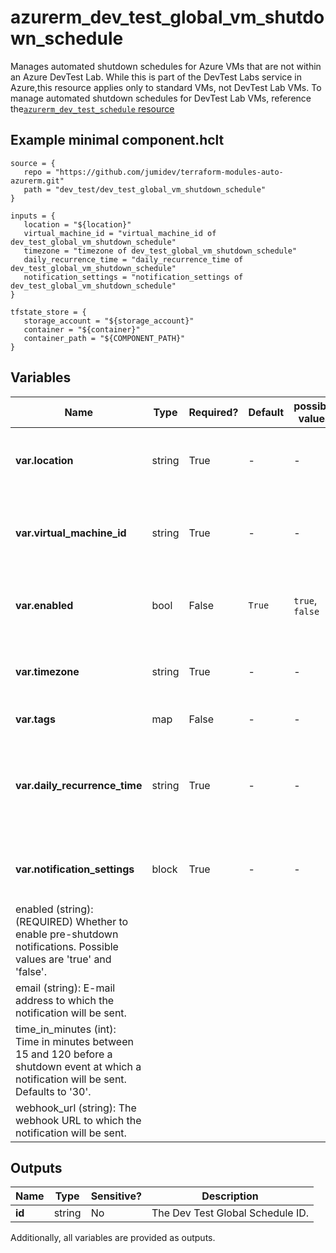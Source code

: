 # azurerm_dev_test_global_vm_shutdown_schedule

Manages automated shutdown schedules for Azure VMs that are not within an Azure DevTest Lab. While this is part of the DevTest Labs service in Azure,this resource applies only to standard VMs, not DevTest Lab VMs. To manage automated shutdown schedules for DevTest Lab VMs, reference the[`azurerm_dev_test_schedule` resource](dev_test_schedule.html)

## Example minimal component.hclt

```hcl
source = {
   repo = "https://github.com/jumidev/terraform-modules-auto-azurerm.git" 
   path = "dev_test/dev_test_global_vm_shutdown_schedule" 
}

inputs = {
   location = "${location}" 
   virtual_machine_id = "virtual_machine_id of dev_test_global_vm_shutdown_schedule" 
   timezone = "timezone of dev_test_global_vm_shutdown_schedule" 
   daily_recurrence_time = "daily_recurrence_time of dev_test_global_vm_shutdown_schedule" 
   notification_settings = "notification_settings of dev_test_global_vm_shutdown_schedule" 
}

tfstate_store = {
   storage_account = "${storage_account}" 
   container = "${container}" 
   container_path = "${COMPONENT_PATH}" 
}

```

## Variables

| Name | Type | Required? |  Default  |  possible values |  Description |
| ---- | ---- | --------- |  ----------- | ----------- | ----------- |
| **var.location** | string | True | -  |  -  |  The location where the schedule is created. Changing this forces a new resource to be created. | 
| **var.virtual_machine_id** | string | True | -  |  -  |  The resource ID of the target ARM-based Virtual Machine. Changing this forces a new resource to be created. | 
| **var.enabled** | bool | False | `True`  |  `true`, `false`  |  Whether to enable the schedule. Possible values are `true` and `false`. Defaults to `true`. | 
| **var.timezone** | string | True | -  |  -  |  The time zone ID (e.g. Pacific Standard time). Refer to this guide for a [full list of accepted time zone names](https://jackstromberg.com/2017/01/list-of-time-zones-consumed-by-azure/). | 
| **var.tags** | map | False | -  |  -  |  A mapping of tags to assign to the resource. | 
| **var.daily_recurrence_time** | string | True | -  |  -  |  The time each day when the schedule takes effect. Must match the format HHmm where HH is 00-23 and mm is 00-59 (e.g. 0930, 2300, etc.) | 
| **var.notification_settings** | block | True | -  |  -  |  The notification setting of a schedule. A `notification_settings` block. | | `notification_settings` block structure: || 
|   enabled (string): (REQUIRED) Whether to enable pre-shutdown notifications. Possible values are 'true' and 'false'. ||
|   email (string): E-mail address to which the notification will be sent. ||
|   time_in_minutes (int): Time in minutes between 15 and 120 before a shutdown event at which a notification will be sent. Defaults to '30'. ||
|   webhook_url (string): The webhook URL to which the notification will be sent. ||




## Outputs

| Name | Type | Sensitive? | Description |
| ---- | ---- | --------- | --------- |
| **id** | string | No  | The Dev Test Global Schedule ID. | 

Additionally, all variables are provided as outputs.
